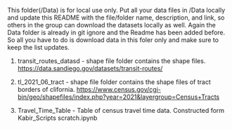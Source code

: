 This folder(/Data) is for local use only. Put all your data files in /Data locally and update this README with the file/folder name, description, and link, so others in the group can download the datasets locally as well. 
Again the Data folder is already in git ignore and the Readme has been added before. So all you have to do is download data in this foler only and make sure to keep the list updates.


1. transit_routes_datasd -  shape file folder contains the shape files. https://data.sandiego.gov/datasets/transit-routes/

2. tl_2021_06_tract - shape file folder contains the shape files of tract borders of clifornia. https://www.census.gov/cgi-bin/geo/shapefiles/index.php?year=2021&layergroup=Census+Tracts

3. Travel_Time_Table - Table of census travel time data. Constructed form Kabir_Scripts scratch.ipynb
